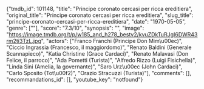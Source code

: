 {"tmdb_id": 101148, "title": "Principe coronato cercasi per ricca ereditiera", "original_title": "Principe coronato cercasi per ricca ereditiera", "slug_title": "principe-coronato-cercasi-per-ricca-ereditiera", "date": "1970-05-05", "genre": [""], "score": "7.3/10", "synopsis": "", "image": "https://image.tmdb.org/t/p/w185_and_h278_bestv2/kvuZDkTuRJgI6DWR43rm2ti3TzL.jpg", "actors": ["Franco Franchi (Principe Don Mim\u00ec)", "Ciccio Ingrassia (Francesco, il maggiordomo)", "Renato Baldini (Generale Scannapieco)", "Katia Christine (Grace Cardaci)", "Renato Malavasi (Don Felice, il parroco)", "Ada Pometti (Turista)", "Alfredo Rizzo (Luigi Fisichella)", "Linda Sini (Amelia, la governante)", "Saro Urz\u00ec (John Cardaci)", "Carlo Sposito (Tot\u00f2)", "Orazio Stracuzzi (Turista)"], "comments": [], "recommandations_id": [], "youtube_key": "notfound"}